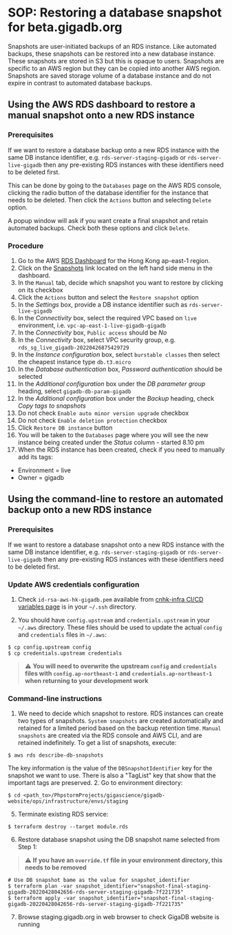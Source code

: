 # SOP: Restoring a database snapshot for beta.gigadb.org

Snapshots are user-initiated backups of an RDS instance. Like automated backups,
these snapshots can be restored into a new database instance. These snapshots
are stored in S3 but this is opaque to users. Snapshots are specific to an AWS
region but they can be copied into another AWS region. Snapshots are saved 
storage volume of a database instance and do not expire in contrast to automated 
database backups.

## Using the AWS RDS dashboard to restore a manual snapshot onto a new RDS instance

### Prerequisites

If we want to restore a database backup onto a new RDS instance with the same DB
instance identifier, e.g. `rds-server-staging-gigadb` or `rds-server-live-gigadb`
then any pre-existing RDS instances with these identifiers need to be deleted
first.

This can be done by going to the `Databases` page on the AWS RDS console, 
clicking the radio button of the database identifier for the instance that needs
to be deleted. Then click the `Actions` button and selecting `Delete` option.

A popup window will ask if you want create a final snapshot and retain automated
backups. Check both these options and click `Delete`.

### Procedure

1. Go to the AWS [RDS Dashboard](https://ap-east-1.console.aws.amazon.com/rds/home?region=ap-east-1#)
   for the Hong Kong ap-east-1 region.
2. Click on the [Snapshots](https://ap-east-1.console.aws.amazon.com/rds/home?region=ap-east-1#snapshots-list:) link located on the left hand side menu in
   the dashboard.
3. In the `Manual` tab, decide which snapshot you want to restore by clicking on
   its checkbox
4. Click the `Actions` button and select the `Restore snapshot` option
5. In the *Settings* box, provide a DB instance identifier such as `rds-server-live-gigadb`
6. In the *Connectivity* box, select the required VPC based on `live`
   environment, i.e. `vpc-ap-east-1-live-gigadb-gigadb`
7. In the *Connectivity* box, `Public access` should be *No*
8. In the *Connectivity* box, select VPC security group, e.g. `rds_sg_live_gigadb-20220426875429729`
9. In the *Instance configuration* box, select `burstable classes` then select
   the cheapest instance type `db.t3.micro`
10. In the *Database authentication* box, *Password authentication* should be 
    selected
11. In the *Additional configuration* box under the *DB parameter group* heading,
    select `gigadb-db-param-gigadb`
12. In the *Additional configuration* box under the *Backup* heading, check 
    *Copy tags to snapshots*
13. Do not check `Enable auto minor version upgrade` checkbox
14. Do not check `Enable deletion protection` checkbox
15. Click `Restore DB instance` button
16. You will be taken to the `Databases` page where you will see the new 
    instance being created under the *Status* column - started 8.10 pm
17. When the RDS instance has been created, check if you need to manually add
    its tags:
* Environment = live
* Owner = gigadb

## Using the command-line to restore an automated backup onto a new RDS instance

### Prerequisites

If we want to restore a database snapshot onto a new RDS instance with the same 
DB instance identifier, e.g. `rds-server-staging-gigadb` or 
`rds-server-live-gigadb` then any pre-existing RDS instances with these 
identifiers need to be deleted first.

### Update AWS credentials configuration

1. Check `id-rsa-aws-hk-gigadb.pem` available from [cnhk-infra CI/CD variables page](https://gitlab.com/gigascience/cnhk-infra/-/settings/ci_cd)
   is in  your `~/.ssh` directory.

2. You should have `config.upstream` and `credentials.upstream` in your
   `~/.aws` directory. These files should be used to update the actual `config`
   and `credentials` files in `~/.aws`:
```
$ cp config.upstream config
$ cp credentials.upstream credentials
```
> :warning: **You will need to overwrite the upstream `config` and `credentials` files with `config.ap-northeast-1` and `credentials.ap-northeast-1` when returning to your development work**

### Command-line instructions

1. We need to decide which snapshot to restore. RDS instances can create 
two types of snapshots. `System snapshots` are created automatically and 
retained for a limited period based on the backup retention time. `Manual snapshots`
are created via the RDS console and AWS CLI, and are retained indefinitely.
To get a list of snapshots, execute:
```
$ aws rds describe-db-snapshots
```
The key information is the value of the `DBSnapshotIdentifier` key for the 
snapshot we want to use. There is also a "TagList" key that show that the 
important tags are preserved.
2. Go to environment directory:
```
$ cd <path_to>/PhpstormProjects/gigascience/gigadb-website/ops/infrastructure/envs/staging
```
5. Terminate existing RDS service:
```
$ terraform destroy --target module.rds
```
6. Restore database snapshot using the DB snapshot name selected from Step 1:
> :warning: **If you have an `override.tf` file in your environment directory, this needs to be removed**
```
# Use DB snapshot bame as the value for snapshot_identifier
$ terraform plan -var snapshot_identifier="snapshot-final-staging-gigadb-20220428042656-rds-server-staging-gigadb-7f221735"
$ terraform apply -var snapshot_identifier="snapshot-final-staging-gigadb-20220428042656-rds-server-staging-gigadb-7f221735"
```
7. Browse staging.gigadb.org in web browser to check GigaDB website is running